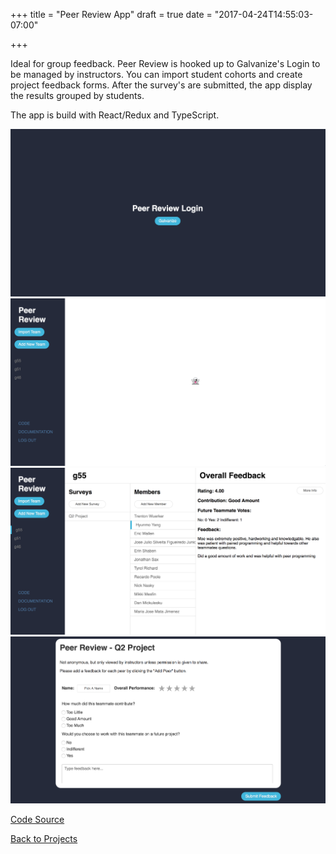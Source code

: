+++
title = "Peer Review App"
draft = true
date = "2017-04-24T14:55:03-07:00"

+++

Ideal for group feedback. Peer Review is hooked up to Galvanize's Login to be managed by instructors. 
You can import student cohorts and create project feedback forms. After the survey's are submitted,
the app display the results grouped by students.

The app is build with React/Redux and TypeScript.

![peer](/img/projects/peer-review.png)
![peer](/img/projects/peer-review1.png)
![peer](/img/projects/peer-review2.png)
![peer](/img/projects/peer-review3.png)

[Code Source](https://github.com/berto/peer-review)

[Back to Projects](/projects)
